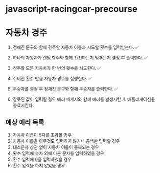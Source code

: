 # javascript-racingcar-precourse

# 자동차 경주

1. 정해진 문구와 함께 경주할 자동차 이름과 시도할 횟수를 입력받는다. ✅

2. 하나의 자동차가 랜덤 함수와 함께 전진하는지 멈추는지 결정 후 출력한다. ✅

3. 경주할 모든 자동차가 한 번의 횟수를 시도한다. ✅

4. 주어진 횟수 만큼 자동차 경주를 실행한다. ✅

5. 우승자를 결정 후 정채진 문구와 함께 우승자를 출력한다. ✅

6. 잘못된 값이 입력될 경우 에러 메세지와 함께 에러를 발생시킨 후 애플리케이션을 종료시킨다.

## 예상 에러 목록

1. 자동차 이름이 5자를 초과할 경우
2. 자동차 이름을 아무것도 입력하지 않거나 공백만 입력할 경우
3. 대소문자 상관 없이 자동차 이름이 중복되는 경우
4. 횟수 입력에 숫자 외에 다른 문자를 입력하였을 경우
5. 횟수 입력에 0을 입력하였을 경우
6. 횟수 입력을 하지 않았을 경우
